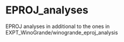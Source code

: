 # EPROJ_analyses

EPROJ analyses in additional to the ones in EXPT_WinoGrande/winogrande_eproj_analysis
